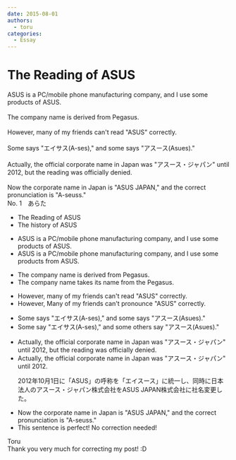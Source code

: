 ```yaml
---
date: 2015-08-01
authors:
  - toru
categories:
  - Essay
---
```


<h1 id="subject_show">The Reading of ASUS</h1>
<div class="date" hidden>Aug 1, 2015 13:17</div>
<div id="post"><div id="body_show_ori">
ASUS is a PC/mobile phone manufacturing company, and I use some products of ASUS.<br/><br/>The company name is derived from Pegasus.<br/><br/>However, many of my friends can't read "ASUS" correctly.<br/><br/>Some says "エイサス(A-ses)," and some says "アスース(Asues)."<br/><br/>Actually, the official corporate name in Japan was "アスース・ジャパン" until 2012, but the reading was officially denied.<br/><br/>Now the corporate name in Japan is "ASUS JAPAN," and the correct pronunciation is "A-seuss."
</div></div>

<!-- more -->

<div id="block"><div class="first_name"> No. 1　<span class="just_name">あらた</span></div><div id="block2">
<ul class="correction_field">
<li class="incorrect">The Reading of ASUS</li>
<li class="corrected correct">
The <span class="f_blue">history</span> of ASUS
</li>
</ul>
<ul class="correction_field">
<li class="incorrect">ASUS is a PC/mobile phone manufacturing company, and I use some products of ASUS.</li>
<li class="corrected correct">
ASUS is a PC/mobile phone manufacturing company, and I use some products <span class="f_blue">from</span> ASUS.
</li>
</ul>
<ul class="correction_field">
<li class="incorrect">The company name is derived from Pegasus.</li>
<li class="corrected correct">
The company name <span class="f_blue">takes its name from the</span> Pegasus.
</li>
</ul>
<ul class="correction_field">
<li class="incorrect">However, many of my friends can't read "ASUS" correctly.</li>
<li class="corrected correct">
<span class="sline">However,</span> Many of my friends can't <span class="f_blue">pronounce</span> "ASUS" correctly.
</li>
</ul>
<ul class="correction_field">
<li class="incorrect">Some says "エイサス(A-ses)," and some says "アスース(Asues)."</li>
<li class="corrected correct">
Some say "エイサス(A-ses)," and some <span class="f_blue">others</span> say "アスース(Asues)."
</li>
</ul>
<ul class="correction_field">
<li class="incorrect">Actually, the official corporate name in Japan was "アスース・ジャパン" until 2012, but the reading was officially denied.</li>
<li class="corrected correct">
Actually, the official corporate name in Japan was "アスース・ジャパン" until 2012.
<p class="correction_comment">2012年10月1日に「ASUS」の呼称を「エイスース」に統一し、同時に日本法人のアスース・ジャパン株式会社をASUS JAPAN株式会社に社名変更した。</p>
</li>
</ul>
<ul class="correction_field">
<li class="incorrect">Now the corporate name in Japan is "ASUS JAPAN," and the correct pronunciation is "A-seuss."</li>
<li class="corrected perfect">This sentence is perfect! No correction needed!</li>
</ul>
</div><div class="name"><span class="just_name">Toru</span><br>
Thank you very much for correcting my post! :D
</div>
</div>

